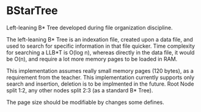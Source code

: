 # BStarTree
Left-leaning B* Tree developed during file organization discipline.

The left-leaning B* Tree is an indexation file, created upon a data file, and used to search for specific information in that file quicker. 
Time complexity for searching a LLB*T is O(log n), whereas directly in the data file, it would be O(n), and require a lot more memory pages to be loaded in RAM.  

This implementation assumes really small memory pages (120 bytes), as a requirement from the teacher. 
This implementation currently supports only search and insertion, deletion is to be implmented in the future. 
Root Node split 1:2, any other nodes split 2:3 (as a standard B* Tree).  

The page size should be modifiable by changes some defines.
